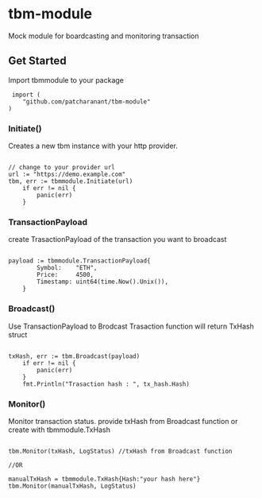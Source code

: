 # tbm-module
 Mock module for boardcasting and monitoring transaction


 ## Get Started

 Import tbmmodule to your package
 
```golang
 import (
	"github.com/patcharanant/tbm-module"
)
```

### Initiate()

Creates a new tbm instance with your http provider.

```golang

// change to your provider url
url := "https://demo.example.com"
tbm, err := tbmmodule.Initiate(url)
	if err != nil {
		panic(err)
	}

```

### TransactionPayload

create TrasactionPayload of the transaction you want to broadcast

```golang

payload := tbmmodule.TransactionPayload{
		Symbol:    "ETH",
		Price:     4500,
		Timestamp: uint64(time.Now().Unix()),
	}

```


### Broadcast()

Use TransactionPayload to Brodcast Trasaction
function will return TxHash struct

```golang

txHash, err := tbm.Broadcast(payload)
	if err != nil {
		panic(err)
	}
    fmt.Println("Trasaction hash : ", tx_hash.Hash)
```

### Monitor()

Monitor transaction status. provide txHash from Broadcast function or create with tbmmodule.TxHash


```golang

tbm.Monitor(txHash, LogStatus) //txHash from Broadcast function

//OR

manualTxHash = tbmmodule.TxHash{Hash:"your hash here"}
tbm.Monitor(manualTxHash, LogStatus)

```
